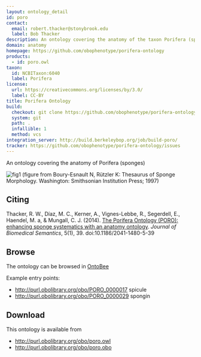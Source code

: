 ```yaml
---
layout: ontology_detail
id: poro
contact:
  email: robert.thacker@stonybrook.edu
  label: Bob Thacker
description: An ontology covering the anatomy of the taxon Porifera (sponges)
domain: anatomy
homepage: https://github.com/obophenotype/porifera-ontology
products:
  - id: poro.owl
taxon:
  id: NCBITaxon:6040
  label: Porifera
license:
  url: https://creativecommons.org/licenses/by/3.0/
  label: CC-BY
title: Porifera Ontology
build:
  checkout: git clone https://github.com/obophenotype/porifera-ontology.git
  system: git
  path: .
  infallible: 1
  method: vcs
integration_server: http://build.berkeleybop.org/job/build-poro/
tracker: https://github.com/obophenotype/porifera-ontology/issues
---
```


An ontology covering the anatomy of Porifera (sponges)

![fig1](http://www.jbiomedsem.com/content/5/1/39/figure/F1?highres=y)
(figure from Boury-Esnault N, Rützler K: Thesaurus of Sponge Morphology. Washington: Smithsonian Institution Press; 1997)

## Citing ##

Thacker, R. W., Díaz, M. C., Kerner, A., Vignes-Lebbe, R., Segerdell, E., Haendel, M. a, & Mungall, C. J. (2014). [The Porifera Ontology (PORO): enhancing sponge systematics with an anatomy ontology](http://www.jbiomedsem.com/content/5/1/39/abstract). _Journal of Biomedical Semantics_, 5(1), 39. doi:10.1186/2041-1480-5-39

## Browse ##

The ontology can be browsed in [OntoBee](http://www.ontobee.org/browser/index.php?o=PORO)

Example entry points:

  * http://purl.obolibrary.org/obo/PORO_0000017 spicule
  * http://purl.obolibrary.org/obo/PORO_0000029 spongin

## Download ##

This ontology is available from

  * http://purl.obolibrary.org/obo/poro.owl
  * http://purl.obolibrary.org/obo/poro.obo
